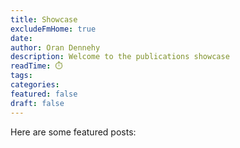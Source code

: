 ```yaml
---
title: Showcase
excludeFmHome: true
date: 
author: Oran Dennehy
description: Welcome to the publications showcase
readTime: ⏱️
tags: 
categories: 
featured: false
draft: false
---
```


Here are some featured posts: 